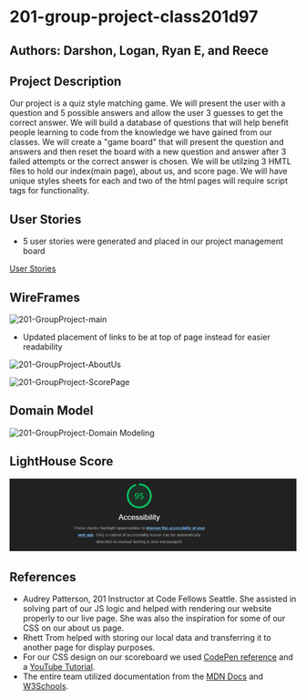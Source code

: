 # 201-group-project-class201d97

## Authors: Darshon, Logan, Ryan E, and Reece

## Project Description
Our project is a quiz style matching game.  We will present the user with a question and 5 possible answers and allow the user 3 guesses to get the correct answer.  We will build a database of questions that will help benefit people learning to code from the knowledge we have gained from our classes. We will create a "game board" that will present the question and answers and then reset the board with a new question and answer after 3 failed attempts or the correct answer is chosen.  We will be utilzing 3 HMTL files to hold our index(main page), about us, and score page.  We will have unique styles sheets for each and two of the html pages will require script tags for functionality.

## User Stories

- 5 user stories were generated and placed in our project management board

[User Stories](https://github.com/orgs/Power-Devs-9000/projects/1)

## WireFrames

![201-GroupProject-main](https://user-images.githubusercontent.com/109825175/221308758-4623b533-5a2e-4afa-b057-cd2ea359f298.png)

- Updated placement of links to be at top of page instead for easier readability

![201-GroupProject-AboutUs](https://user-images.githubusercontent.com/109825175/221310207-59ed2491-e138-427f-bd04-a94bb021c989.png)

![201-GroupProject-ScorePage](https://user-images.githubusercontent.com/109825175/221313488-a5f80435-793f-48b6-b1e1-b7375789f7a0.png)

## Domain Model

![201-GroupProject-Domain Modeling](https://user-images.githubusercontent.com/109825175/221320559-000b50fe-13fc-4634-be9f-878e136ec734.png)

## LightHouse Score

![LightHouse Score](img/lightHouseGroupProject201.png)

## References

- Audrey Patterson, 201 Instructor at Code Fellows Seattle.  She assisted in solving part of our JS logic and helped with rendering our website properly to our live page.  She was also the inspiration for some of our CSS on our about us page.
- Rhett Trom helped with storing our local data and transferring it to another page for display purposes.
- For our CSS design on our scoreboard we used [CodePen reference](https://codepen.io/arkadievvladimir/pen/JjKwrzy) and a [YouTube Tutorial](https://www.youtube.com/watch?v=phWxA89Dy94&t=192s).
- The entire team utilized documentation from the [MDN Docs](https://developer.mozilla.org/en-US/) and [W3Schools](https://www.w3schools.com/).
